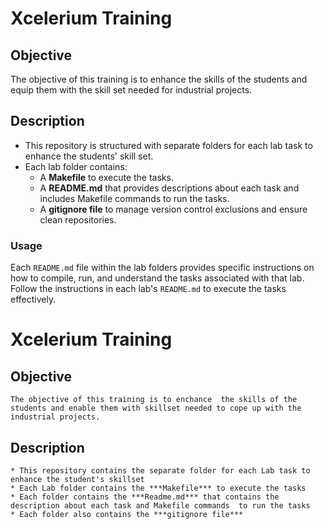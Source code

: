 # Xcelerium Training

## Objective 
The objective of this training is to enhance the skills of the students and equip them with the skill set needed for industrial projects.

## Description
- This repository is structured with separate folders for each lab task to enhance the students' skill set.
- Each lab folder contains:
  - A **Makefile** to execute the tasks.
  - A **README.md** that provides descriptions about each task and includes Makefile commands to run the tasks.
  - A **gitignore file** to manage version control exclusions and ensure clean repositories.


### Usage
Each `README.md` file within the lab folders provides specific instructions on how to compile, run, and understand the tasks associated with that lab. Follow the instructions in each lab's `README.md` to execute the tasks effectively.

# Xcelerium Training

## Objective 
    The objective of this training is to enchance  the skills of the students and enable them with skillset needed to cope up with the industrial projects.

## Description
    * This repository contains the separate folder for each Lab task to enhance the student's skillset
    * Each Lab folder contains the ***Makefile*** to execute the tasks
    * Each folder contains the ***Readme.md*** that contains the description about each task and Makefile commands  to run the tasks
    * Each folder also contains the ***gitignore file***